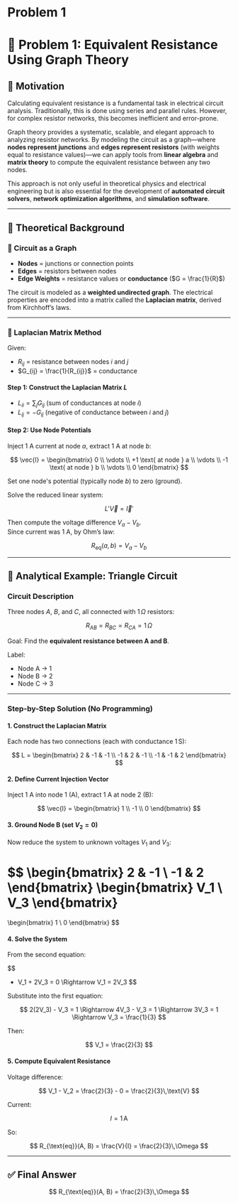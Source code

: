 # Problem 1

# 📐 Problem 1: Equivalent Resistance Using Graph Theory

## 🎯 Motivation

Calculating equivalent resistance is a fundamental task in electrical circuit analysis. Traditionally, this is done using series and parallel rules. However, for complex resistor networks, this becomes inefficient and error-prone.

Graph theory provides a systematic, scalable, and elegant approach to analyzing resistor networks. By modeling the circuit as a graph—where **nodes represent junctions** and **edges represent resistors** (with weights equal to resistance values)—we can apply tools from **linear algebra** and **matrix theory** to compute the equivalent resistance between any two nodes.

This approach is not only useful in theoretical physics and electrical engineering but is also essential for the development of **automated circuit solvers**, **network optimization algorithms**, and **simulation software**.

---

## 📘 Theoretical Background

### 🔗 Circuit as a Graph

- **Nodes** = junctions or connection points  
- **Edges** = resistors between nodes  
- **Edge Weights** = resistance values or **conductance** ($G = \frac{1}{R}$)

The circuit is modeled as a **weighted undirected graph**. The electrical properties are encoded into a matrix called the **Laplacian matrix**, derived from Kirchhoff’s laws.

---

### 🧮 Laplacian Matrix Method

Given:

- $R_{ij}$ = resistance between nodes $i$ and $j$  
- $G_{ij} = \frac{1}{R_{ij}}$ = conductance  

#### Step 1: Construct the Laplacian Matrix $L$

- $L_{ii} = \sum_j G_{ij}$ (sum of conductances at node $i$)  
- $L_{ij} = -G_{ij}$ (negative of conductance between $i$ and $j$)  

#### Step 2: Use Node Potentials

Inject 1 A current at node $a$, extract 1 A at node $b$:

$$
\vec{I} =
\begin{bmatrix}
0 \\
\vdots \\
+1 \text{ at node } a \\
\vdots \\
-1 \text{ at node } b \\
\vdots \\
0
\end{bmatrix}
$$

Set one node's potential (typically node $b$) to zero (ground).

Solve the reduced linear system:

$$
L' \vec{V} = \vec{I}'
$$

Then compute the voltage difference $V_a - V_b$.  
Since current was 1 A, by Ohm’s law:

$$
R_{\text{eq}}(a, b) = V_a - V_b
$$

---

## 🧪 Analytical Example: Triangle Circuit

### Circuit Description

Three nodes $A$, $B$, and $C$, all connected with $1\,\Omega$ resistors:

$$
R_{AB} = R_{BC} = R_{CA} = 1\,\Omega
$$

Goal: Find the **equivalent resistance between A and B**.

Label:

- Node A → 1  
- Node B → 2  
- Node C → 3

---

### Step-by-Step Solution (No Programming)

#### 1. Construct the Laplacian Matrix

Each node has two connections (each with conductance $1\,\text{S}$):

$$
L =
\begin{bmatrix}
2 & -1 & -1 \\
-1 & 2 & -1 \\
-1 & -1 & 2
\end{bmatrix}
$$

#### 2. Define Current Injection Vector

Inject 1 A into node 1 (A), extract 1 A at node 2 (B):

$$
\vec{I} =
\begin{bmatrix}
1 \\
-1 \\
0
\end{bmatrix}
$$

#### 3. Ground Node B (set $V_2 = 0$)

Now reduce the system to unknown voltages $V_1$ and $V_3$:

$$
\begin{bmatrix}
2 & -1 \\
-1 & 2
\end{bmatrix}
\begin{bmatrix}
V_1 \\
V_3
\end{bmatrix}
=
\begin{bmatrix}
1 \\
0
\end{bmatrix}
$$

#### 4. Solve the System

From the second equation:

$$
- V_1 + 2V_3 = 0 \Rightarrow V_1 = 2V_3
$$

Substitute into the first equation:

$$
2(2V_3) - V_3 = 1 \Rightarrow 4V_3 - V_3 = 1 \Rightarrow 3V_3 = 1 \Rightarrow V_3 = \frac{1}{3}
$$

Then:

$$
V_1 = \frac{2}{3}
$$

#### 5. Compute Equivalent Resistance

Voltage difference:

$$
V_1 - V_2 = \frac{2}{3} - 0 = \frac{2}{3}\,\text{V}
$$

Current:

$$
I = 1\,\text{A}
$$

So:

$$
R_{\text{eq}}(A, B) = \frac{V}{I} = \frac{2}{3}\,\Omega
$$

---

## ✅ Final Answer

$$
R_{\text{eq}}(A, B) = \frac{2}{3}\,\Omega
$$
